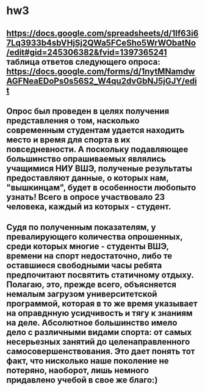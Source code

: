 # hw3
## https://docs.google.com/spreadsheets/d/1If63i67Lq3933b4sbVHjSj2QWa5FCeSho5WrWObatNo/edit#gid=245306382&fvid=1397365241 таблица ответов следующего опроса: https://docs.google.com/forms/d/1nytMNamdwAGFNeaEDoPs0s56S2_W4qu2dvGbNJ5jGJY/edit 
## Опрос был проведен в целях получения представления о том, насколько современным студентам удается находить место и время для спорта в их повседневности. А поскольку подавляющее большинство опрашиваемых являлись учащимися НИУ ВШЭ, полученые результаты предоставляют данные, о которых нам, "вышкинцам", будет в особенности любопыто узнать! Всего в опросе участвовало 23 человека, каждый из которых - студент.
## Судя по полученным показателям, у превалирующего количества опрошенных, среди которых многие - студенты ВШЭ, времени на спорт недостаточно, либо те оставшиеся свободными часы ребята предпочитают посвятить статичному отдыху. Полагаю, это, прежде всего, объясняется немалым загрузом университетской программой, которая в то же время указывает на оправднную усидчивость и тягу к знаниям на деле. Абсолютное большинство имело дело с различными видами спорта: от самых несерьезных занятий до целенаправленного самосовершенствования. Это дает понять тот факт, что нисколько наше поколение не потеряно, наоборот, лишь немного придавлено учебой в свое же благо:)  

